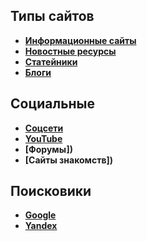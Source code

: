 ## Типы сайтов
 - **[Информационные сайты]()**
 - **[Новостные ресурсы]()**
 - **[Статейники]()**
 - **[Блоги]()**

## Социальные
- **[Соцсети]()**
- **[YouTube](https://youtube.ru)**
- **[Форумы])**
- **[Сайты знакомств])**

## Поисковики
 - **[Google](https://google.ru/)**
 - **[Yandex](https://yandex.ru/)**
